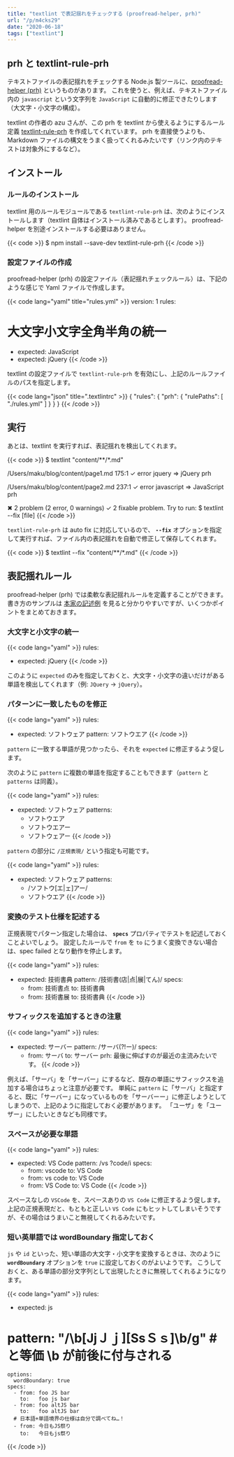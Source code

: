 ```yaml
---
title: "textlint で表記揺れをチェックする (proofread-helper, prh)"
url: "/p/m4cks29"
date: "2020-06-18"
tags: ["textlint"]
---
```


prh と textlint-rule-prh
----

テキストファイルの表記揺れをチェックする Node.js 製ツールに、[proofread-helper (prh)](https://github.com/prh/prh) というものがあります。
これを使うと、例えば、テキストファイル内の `javascript` という文字列を `JavaScript` に自動的に修正できたりします（大文字・小文字の構成）。

textlint の作者の azu さんが、この prh を textlint から使えるようにするルール定義 [textlint-rule-prh](https://github.com/textlint-rule/textlint-rule-prh) を作成してくれています。
prh を直接使うよりも、Markdown ファイルの構文をうまく扱ってくれるみたいです（リンク内のテキストは対象外にするなど）。


インストール
----

### ルールのインストール

textlint 用のルールモジュールである `textlint-rule-prh` は、次のようにインストールします（textlint 自体はインストール済みであるとします）。
proofread-helper を別途インストールする必要はありません。

{{< code >}}
$ npm install --save-dev textlint-rule-prh
{{< /code >}}

### 設定ファイルの作成

proofread-helper (prh) の設定ファイル（表記揺れチェックルール）は、下記のような感じで Yaml ファイルで作成します。

{{< code lang="yaml" title="rules.yml" >}}
version: 1
rules:
  # 大文字小文字全角半角の統一
  - expected: JavaScript
  - expected: jQuery
{{< /code >}}

textlint の設定ファイルで `textlint-rule-prh` を有効にし、上記のルールファイルのパスを指定します。

{{< code lang="json" title=".textlintrc" >}}
{
  "rules": {
    "prh": {
      "rulePaths": [
        "./rules.yml"
      ]
    }
  }
}
{{< /code >}}


実行
----

あとは、textlint を実行すれば、表記揺れを検出してくれます。

{{< code >}}
$ textlint "content/**/*.md"

/Users/maku/blog/content/page1.md
  175:1  ✓ error  jquery => jQuery  prh

/Users/maku/blog/content/page2.md
  237:1  ✓ error  javascript => JavaScript  prh

✖ 2 problem (2 error, 0 warnings)
✓ 2 fixable problem.
Try to run: $ textlint --fix [file]
{{< /code >}}

`textlint-rule-prh` は auto fix に対応しているので、 __`--fix`__ オプションを指定して実行すれば、ファイル内の表記揺れを自動で修正して保存してくれます。

{{< code >}}
$ textlint --fix "content/**/*.md"
{{< /code >}}


表記揺れルール
----

proofread-helper (prh) では柔軟な表記揺れルールを定義することができます。
書き方のサンプルは [本家の記述例](https://github.com/prh/prh#%E8%A8%AD%E5%AE%9A%E3%83%95%E3%82%A1%E3%82%A4%E3%83%AB%E3%81%AB%E3%81%A4%E3%81%84%E3%81%A6) を見ると分かりやすいですが、いくつかポイントをまとめておきます。

### 大文字と小文字の統一

{{< code lang="yaml" >}}
rules:
  - expected: jQuery
{{< /code >}}

このように `expected` のみを指定しておくと、大文字・小文字の違いだけがある単語を検出してくれます（例: `JQuery` → `jQuery`）。

### パターンに一致したものを修正

{{< code lang="yaml" >}}
rules:
  - expected: ソフトウェア
    pattern: ソフトウエア
{{< /code >}}

`pattern` に一致する単語が見つかったら、それを `expected` に修正するよう促します。

次のように `pattern` に複数の単語を指定することもできます（`pattern` と `patterns` は同義）。

{{< code lang="yaml" >}}
rules:
  - expected: ソフトウェア
    patterns:
      - ソフトウエア
      - ソフトウエアー
      - ソフトウェアー
{{< /code >}}

`pattern` の部分に `/正規表現/` という指定も可能です。

{{< code lang="yaml" >}}
rules:
  - expected: ソフトウェア
    patterns:
      - /ソフトウ[エ|ェ]アー/
      - ソフトウエア
{{< /code >}}

### 変換のテスト仕様を記述する

正規表現でパターン指定した場合は、 __`specs`__ プロパティでテストを記述しておくことよいでしょう。
設定したルールで `from` を `to` にうまく変換できない場合は、spec failed となり動作を停止します。

{{< code lang="yaml" >}}
rules:
  - expected: 技術書典
    pattern:  /技術書(店|点|展|てん)/
    specs:
      - from: 技術書点
        to:   技術書典
      - from: 技術書展
        to:   技術書典
{{< /code >}}

### サフィックスを追加するときの注意

{{< code lang="yaml" >}}
rules:
  - expected: サーバー
    pattern:  /サーバ(?!ー)/
    specs:
      - from: サーバ
        to:   サーバー
    prh: 最後に伸ばすのが最近の主流みたいです。
{{< /code >}}

例えば、「サーバ」を「サーバー」にするなど、既存の単語にサフィックスを追加する場合はちょっと注意が必要です。
単純に `pattern` に「サーバ」と指定すると、既に「サーバー」になっているものを「サーバーー」に修正しようとしてしまうので、上記のように指定しておく必要があります。
「ユーザ」を「ユーザー」にしたいときなども同様です。

### スペースが必要な単語

{{< code lang="yaml" >}}
rules:
  - expected: VS Code
    pattern: /vs ?code/i
    specs:
      - from: vscode
        to: VS Code
      - from: vs code
        to: VS Code
      - from: VS Code
        to: VS Code
{{< /code >}}

スペースなしの `VSCode` を、スペースありの `VS Code` に修正するよう促します。
上記の正規表現だと、もともと正しい `VS Code` にもヒットしてしまいそうですが、その場合はうまいこと無視してくれるみたいです。

### 短い英単語では wordBoundary 指定しておく

`js` や `id` といった、短い単語の大文字・小文字を変換するときは、次のように __`wordBoundary`__ オプションを `true` に設定しておくのがよいようです。
こうしておくと、ある単語の部分文字列として出現したときに無視してくれるようになります。

{{< code lang="yaml" >}}
rules:
  - expected: js
  # pattern: "/\b[JjＪｊ][SsＳｓ]\b/g" # と等価 \b が前後に付与される
    options:
      wordBoundary: true
    specs:
      - from: foo JS bar
        to:   foo js bar
      - from: foo altJS bar
        to:   foo altJS bar
      # 日本語+単語境界の仕様は自分で調べてね…！
      - from: 今日もJS祭り
        to:   今日もjs祭り
{{< /code >}}

